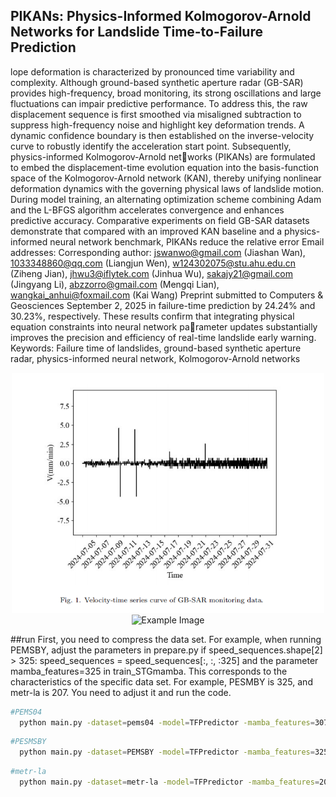 ## PIKANs: Physics-Informed Kolmogorov-Arnold Networks for Landslide Time-to-Failure Prediction

lope deformation is characterized by pronounced time variability and complexity. Although ground-based synthetic aperture radar (GB-SAR) provides
high-frequency, broad monitoring, its strong oscillations and large fluctuations
can impair predictive performance. To address this, the raw displacement sequence is first smoothed via misaligned subtraction to suppress high-frequency
noise and highlight key deformation trends. A dynamic confidence boundary
is then established on the inverse-velocity curve to robustly identify the acceleration start point. Subsequently, physics-informed Kolmogorov-Arnold net￾works (PIKANs) are formulated to embed the displacement-time evolution equation into the basis-function space of the Kolmogorov-Arnold network (KAN),
thereby unifying nonlinear deformation dynamics with the governing physical
laws of landslide motion. During model training, an alternating optimization
scheme combining Adam and the L-BFGS algorithm accelerates convergence
and enhances predictive accuracy. Comparative experiments on field GB-SAR
datasets demonstrate that compared with an improved KAN baseline and a
physics-informed neural network benchmark, PIKANs reduce the relative error
Email addresses: Corresponding author: jswanwo@gmail.com (Jiashan Wan),
1033348860@qq.com (Liangjun Wen), w124302075@stu.ahu.edu.cn (Ziheng Jian),
jhwu3@iflytek.com (Jinhua Wu), sakajy21@gmail.com (Jingyang Li), abzzorro@gmail.com
(Mengqi Lian), wangkai_anhui@foxmail.com (Kai Wang)
Preprint submitted to Computers & Geosciences September 2, 2025
in failure-time prediction by 24.24% and 30.23%, respectively. These results
confirm that integrating physical equation constraints into neural network parameter updates substantially improves the precision and efficiency of real-time
landslide early warning.
Keywords: Failure time of landslides, ground-based synthetic aperture radar,
physics-informed neural network, Kolmogorov-Arnold networks

<div align="center">
  <img src="imgs/1.png" alt="Example Image" width="500" />
</div>

<div align="center">
  <img src="imgs/2-3.png" alt="Example Image" width="500" />
</div>



##run
First, you need to compress the data set. For example, when running PEMSBY, adjust the parameters in prepare.py if speed_sequences.shape[2] > 325: speed_sequences = speed_sequences[:, :, :325] and the parameter mamba_features=325 in train_STGmamba. This corresponds to the characteristics of the specific data set. For example, PESMBY is 325, and metr-la is 207. You need to adjust it and run the code.
```bash
#PEMS04
  python main.py -dataset=pems04 -model=TFPredictor -mamba_features=307
```
```bash
#PESMSBY
  python main.py -dataset=PEMSBY -model=TFPredictor -mamba_features=325 
```
```bash
#metr-la
  python main.py -dataset=metr-la -model=TFPredictor -mamba_features=207
```


